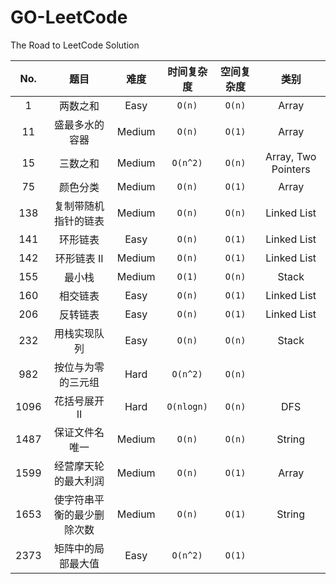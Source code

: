 # GO-LeetCode
The Road to LeetCode Solution

| No.  |            题目            |  难度  | 时间复杂度 | 空间复杂度 |        类别         |
| :--: | :------------------------: | :----: | :--------: | :--------: | :-----------------: |
|  1   |          两数之和          |  Easy  |   `O(n)`   |   `O(n)`   |        Array        |
|  11  |       盛最多水的容器       | Medium |   `O(n)`   |   `O(1)`   |        Array        |
|  15  |          三数之和          | Medium |  `O(n^2)`  |   `O(n)`   | Array, Two Pointers |
|  75  |          颜色分类          | Medium |   `O(n)`   |   `O(1)`   |        Array        |
| 138  |    复制带随机指针的链表    | Medium |   `O(n)`   |   `O(n)`   |     Linked List     |
| 141  |          环形链表          |  Easy  |   `O(n)`   |   `O(1)`   |     Linked List     |
| 142  |        环形链表 II         | Medium |   `O(n)`   |   `O(1)`   |     Linked List     |
| 155  |           最小栈           | Medium |   `O(1)`   |   `O(n)`   |        Stack        |
| 160  |          相交链表          |  Easy  |   `O(n)`   |   `O(1)`   |     Linked List     |
| 206  |          反转链表          |  Easy  |   `O(n)`   |   `O(1)`   |     Linked List     |
| 232  |        用栈实现队列        |  Easy  |   `O(n)`   |   `O(n)`   |        Stack        |
| 982  |     按位与为零的三元组     |  Hard  |  `O(n^2)`  |   `O(n)`   |                     |
| 1096 |       花括号展开 II        |  Hard  | `O(nlogn)` |   `O(n)`   |         DFS         |
| 1487 |       保证文件名唯一       | Medium |   `O(n)`   |   `O(n)`   |       String        |
| 1599 |    经营摩天轮的最大利润    | Medium |   `O(n)`   |   `O(1)`   |        Array        |
| 1653 | 使字符串平衡的最少删除次数 | Medium |   `O(n)`   |   `O(1)`   |       String        |
| 2373 |     矩阵中的局部最大值     |  Easy  |  `O(n^2)`  |   `O(1)`   |                     |



